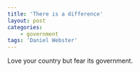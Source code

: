 ```yaml
---
title: 'There is a difference'
layout: post
categories:
    - government
tags: 'Daniel Webster'
---
```


Love your country but fear its government.
